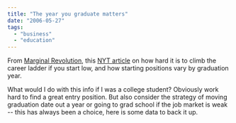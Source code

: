 ```yaml
---
title: "The year you graduate matters"
date: "2006-05-27"
tags: 
  - "business"
  - "education"
---
```


From [Marginal Revolution](http://www.marginalrevolution.com/marginalrevolution/2006/05/getty_lucky_on_.html), this [NYT article](http://www.nytimes.com/2006/05/25/business/25scene.html?_r=2&oref=slogin&oref=slogin) on how hard it is to climb the career ladder if you start low, and how starting positions vary by graduation year.

What would I do with this info if I was a college student? Obviously work hard to find a great entry position. But also consider the strategy of moving graduation date out a year or going to grad school if the job market is weak -- this has always been a choice, here is some data to back it up.
